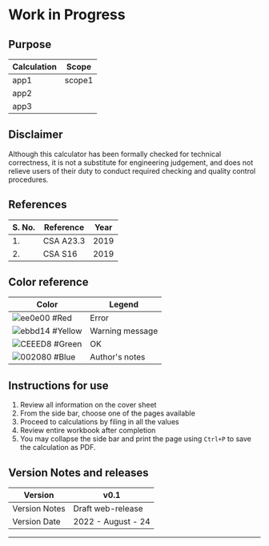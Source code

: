 # Work in Progress

## Purpose

| Calculation | Scope |
|-------------|-------|
| app1 | scope1 |
| app2 |  |
| app3 |  |

## Disclaimer

Although this calculator has been formally checked for technical correctness, it is not a substitute for engineering judgement, and does not relieve users of their duty to conduct required checking and quality control procedures.

## References

| S. No. | Reference | Year|
|--------|-----------|-----|
| 1. | CSA A23.3 | 2019|
| 2. | CSA S16 | 2019

## Color reference

| Color             | Legend                                                                |
| ----------------- | ------------------------------------------------------------------ |
| ![ee0e00](https://via.placeholder.com/25/ee0e00?text=+) #Red | Error|
| ![ebbd14](https://via.placeholder.com/25/ebbd14?text=+) #Yellow | Warning message |
| ![CEEED8](https://via.placeholder.com/25/BDDA98?text=+) #Green | OK |
| ![002080](https://via.placeholder.com/25/002080?text=+) #Blue | Author's notes  |

## Instructions for use

1. Review all information on the cover sheet
2. From the side bar, choose one of the pages available
3. Proceed to calculations by filing in all the values
4. Review entire workbook after completion
5. You may collapse the side bar and print the page using `Ctrl+P` to save the calculation as PDF.

## Version Notes and releases

|Version|v0.1|
|---|---|
|Version Notes| Draft web-release|
|Version Date| 2022 - August - 24|
***
